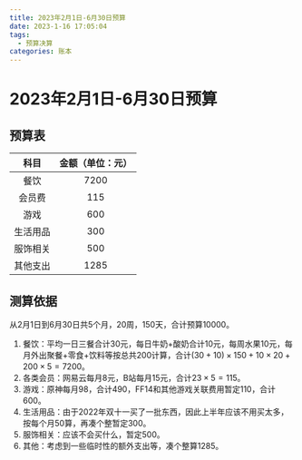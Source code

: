 ```yaml
---
title: 2023年2月1日-6月30日预算
date: 2023-1-16 17:05:04
tags:
  - 预算决算
categories: 账本
---
```


# 2023年2月1日-6月30日预算
## 预算表 

|          科目          |         金额（单位：元）         |
| :--------------------: | :--------------------: |
|        餐饮        |    7200    |
|        会员费        |      115      |
|        游戏        | 600 |
|        生活用品        |           300            |
|        服饰相关        |           500            |
|        其他支出        |           1285            |

## 测算依据
从2月1日到6月30日共5个月，20周，150天，合计预算10000。
1. 餐饮：平均一日三餐合计30元，每日牛奶+酸奶合计10元，每周水果10元，每月外出聚餐+零食+饮料等按总共200计算，合计$(30+10)\times150+10\times20+200\times5=7200$。
2. 各类会员：网易云每月8元，B站每月15元，合计$23\times5=115$。
3. 游戏：原神每月98，合计490，FF14和其他游戏关联费用暂定110，合计600。
4. 生活用品：由于2022年双十一买了一批东西，因此上半年应该不用买太多，按每个月50算，再凑个整暂定300。
5. 服饰相关：应该不会买什么，暂定500。
6. 其他：考虑到一些临时性的额外支出等，凑个整算1285。